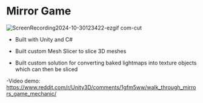 # Mirror Game

![ScreenRecording2024-10-30123422-ezgif com-cut](https://github.com/user-attachments/assets/9896a2ff-8cc7-4611-8c6b-d3d129c605f9)


- Built with Unity and C#

- Built custom Mesh Slicer to slice 3D meshes

- Built custom solution for converting baked lightmaps into texture objects which can then be sliced

-Video demo:
https://www.reddit.com/r/Unity3D/comments/1gfm5ww/walk_through_mirrors_game_mechanic/
